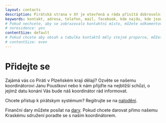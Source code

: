 ```yaml
---
layout: contacts
description: Pirátská strana v XY je otevřená a ráda přivítá dobrovolníky a odpoví na dotazy kritiků.
keywords: kontakt, adresa, telefon, mail, facebook, kde najdu, kde jsou
# Pokud nechcete, aby se zobrazovalo kontaktní místo, můžete odkomentovat následující řádek:
# noresidence: yes
contentSize: default
# Pokud chcete aby obsah a tabulka kontaktů měly stejné proporce, můžete použít:
# contentSize: even
---
```


<div class="o-section-header o-section-header--indented">
  <h1 class="t-h2-alt">Přidejte se</h1>
</div>

Zajámá vás co Piráti v Plzeňském kraji dělají? Ozvěte se našemu koordinátorovi Janu Poustkovi nebo k nám přijďte
na nejbližší schůzi, o jejímž datu konání Vás bude náš koordinátor rád informovat.

  Chcete přístup k pirátskym systémum? Regitrujte se na [nalodění](httoa://nalodeni.pirati.cz).

Finanční dary můžete posílat na [dary](https://dary.pirati.cz).
Pokud chcete darovat přimo našemu Kraskému sdružení poradte se s naším koordinátorem.


